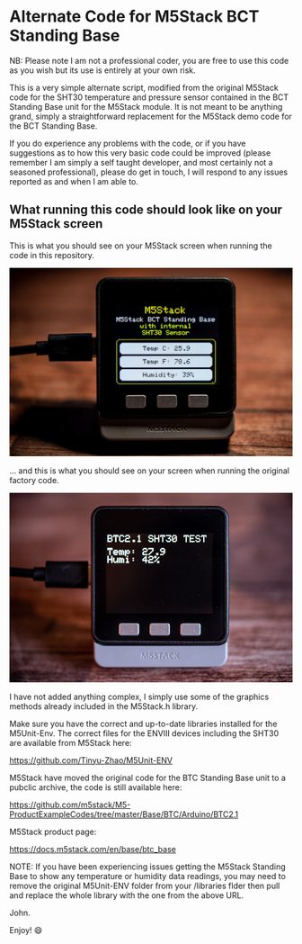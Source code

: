 # Alternate Code for M5Stack BCT Standing Base

NB: Please note I am not a professional coder, you are free to use this code as you wish but its use is entirely at your own risk.  

This is a very simple alternate script, modified from the original M5Stack code for the SHT30 temperature and pressure sensor contained in the BCT Standing Base unit for the M5Stack module.  It is not meant to be anything grand, simply a straightforward replacement for the M5Stack demo code for the BCT Standing Base.

If you do experience any problems with the code, or if you have suggestions as to how this very basic code could be improved (please remember I am simply a self taught developer, and most certainly not a seasoned professional), please do get in touch, I will respond to any issues reported as and when I am able to.

 ## What running this code should look like on your M5Stack screen

 This is what you should see on your M5Stack screen when running the code in this repository.

 ![M5Stack screen output](/screenshots/M5Stack_Standing_Base.jpg)

 ... and this is what you should see on your screen when running the original factory code.

 ![M5Stack original screen output](/screenshots/M5Stack_Standing_Base_original.jpg)

 I have not added anything complex, I simply use some of the graphics methods already included in the M5Stack.h library.


Make sure you have the correct and up-to-date libraries installed for the M5Unit-Env.  The correct files for the ENVIII devices including the SHT30 are available from M5Stack here:

https://github.com/Tinyu-Zhao/M5Unit-ENV

M5Stack have moved the original code for the BTC Standing Base unit to a pubclic archive, the code is still available here: 

https://github.com/m5stack/M5-ProductExampleCodes/tree/master/Base/BTC/Arduino/BTC2.1

M5Stack product page:

https://docs.m5stack.com/en/base/btc_base

NOTE: If you have been experiencing issues getting the M5Stack Standing Base to show any temperature or humidity data readings, you may need to remove the original M5Unit-ENV folder from your /libraries flder then pull and replace the whole library with the one from the above URL.

John.

Enjoy! :smile: